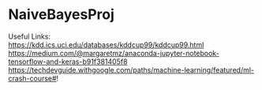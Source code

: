 # NaiveBayesProj

Useful Links:
<br>
https://kdd.ics.uci.edu/databases/kddcup99/kddcup99.html
<br>
https://medium.com/@margaretmz/anaconda-jupyter-notebook-tensorflow-and-keras-b91f381405f8
<br> 
https://techdevguide.withgoogle.com/paths/machine-learning/featured/ml-crash-course#!
